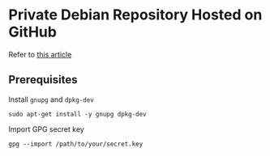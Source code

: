 # Private Debian Repository Hosted on GitHub

Refer to [this article](https://assafmo.github.io/2019/05/02/ppa-repo-hosted-on-github.html)

## Prerequisites

Install `gnupg` and `dpkg-dev`

```shell
sudo apt-get install -y gnupg dpkg-dev
```

Import GPG secret key

```shell
gpg --import /path/to/your/secret.key
```
